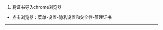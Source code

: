 1. 将证书导入chrome浏览器
- 点击浏览器：菜单-设置-隐私设置和安全性-管理证书
--- -------------------------------------------------------------------------------------